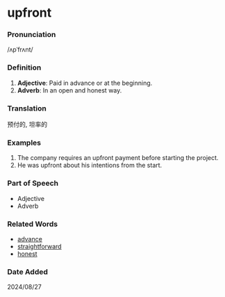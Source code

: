 # upfront
### Pronunciation
/ʌpˈfrʌnt/
### Definition
1. **Adjective**: Paid in advance or at the beginning.
2. **Adverb**: In an open and honest way.
### Translation
预付的, 坦率的
### Examples
1. The company requires an upfront payment before starting the project.
2. He was upfront about his intentions from the start.
### Part of Speech
- Adjective
- Adverb
### Related Words
- [advance](advance.md)
- [straightforward](straightforward.md)
- [honest](honest.md)
### Date Added
2024/08/27